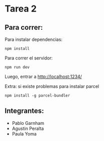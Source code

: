 # Tarea 2
## Para correr:
Para instalar dependencias:
```
npm install
```

Para correr el servidor:
```
npm run dev
```

Luego, entrar a <http://localhost:1234/>
  
  

Extra: si existe problemas para instalar parcel
```
npm install -g parcel-bundler
```


## Integrantes:
* Pablo Garnham
* Agustin Peralta
* Paula Yoma
